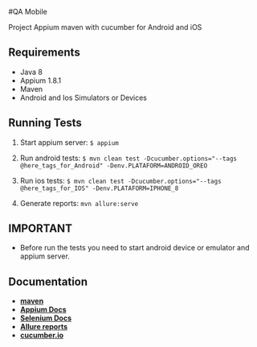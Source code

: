 #QA Mobile

Project Appium maven with cucumber for Android and iOS

## Requirements

* Java 8
* Appium 1.8.1
* Maven
* Android and Ios Simulators or Devices

## Running Tests

1. Start appium server: `$ appium` 
	
2. Run android tests: `$ mvn clean test -Dcucumber.options="--tags @here_tags_for_Android" -Denv.PLATAFORM=ANDROID_OREO`

3. Run ios tests: `$ mvn clean test -Dcucumber.options="--tags @here_tags_for_IOS" -Denv.PLATAFORM=IPHONE_8`

4. Generate reports: `mvn allure:serve`

## IMPORTANT

* Before run the tests you need to start android device or emulator and appium server.


## Documentation

* **[maven](https://maven.apache.org/guides/getting-started/maven-in-five-minutes.html)**
* **[Appium Docs](http://appium.io/)**
* **[Selenium Docs](https://www.seleniumhq.org/docs/)**
* **[Allure reports](https://github.com/allure-framework/allure-maven)**
* **[cucumber.io](https://cucumber.io/docs/guides/10-minute-tutorial/)**










